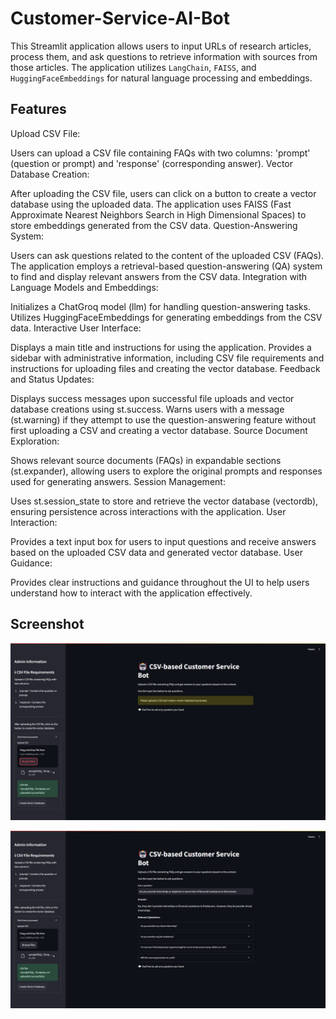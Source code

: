 # Customer-Service-AI-Bot

This Streamlit application allows users to input URLs of research articles, process them, and ask questions to retrieve information with sources from those articles. The application utilizes `LangChain`, `FAISS`, and `HuggingFaceEmbeddings` for natural language processing and embeddings.

## Features

Upload CSV File:

Users can upload a CSV file containing FAQs with two columns: 'prompt' (question or prompt) and 'response' (corresponding answer).
Vector Database Creation:

After uploading the CSV file, users can click on a button to create a vector database using the uploaded data.
The application uses FAISS (Fast Approximate Nearest Neighbors Search in High Dimensional Spaces) to store embeddings generated from the CSV data.
Question-Answering System:

Users can ask questions related to the content of the uploaded CSV (FAQs).
The application employs a retrieval-based question-answering (QA) system to find and display relevant answers from the CSV data.
Integration with Language Models and Embeddings:

Initializes a ChatGroq model (llm) for handling question-answering tasks.
Utilizes HuggingFaceEmbeddings for generating embeddings from the CSV data.
Interactive User Interface:

Displays a main title and instructions for using the application.
Provides a sidebar with administrative information, including CSV file requirements and instructions for uploading files and creating the vector database.
Feedback and Status Updates:

Displays success messages upon successful file uploads and vector database creations using st.success.
Warns users with a message (st.warning) if they attempt to use the question-answering feature without first uploading a CSV and creating a vector database.
Source Document Exploration:

Shows relevant source documents (FAQs) in expandable sections (st.expander), allowing users to explore the original prompts and responses used for generating answers.
Session Management:

Uses st.session_state to store and retrieve the vector database (vectordb), ensuring persistence across interactions with the application.
User Interaction:

Provides a text input box for users to input questions and receive answers based on the uploaded CSV data and generated vector database.
User Guidance:

Provides clear instructions and guidance throughout the UI to help users understand how to interact with the application effectively.
## Screenshot


![AI1.png](AI1.png)

![AI2.png](AI2.png)

